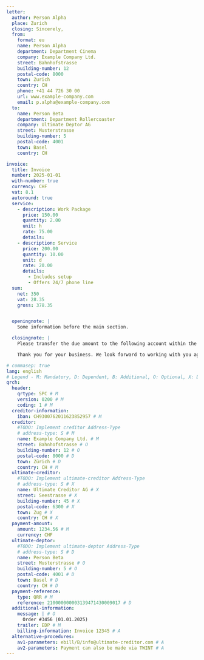 ```yaml
---
letter:
  author: Person Alpha
  place: Zurich
  closing: Sincerely,
  from:
    format: eu
    name: Person Alpha
    department: Department Cinema
    company: Example Company Ltd.
    street: Bahnhofstrasse
    building-number: 12
    postal-code: 8000
    town: Zurich
    country: CH
    phone: +41 44 726 30 00
    url: www.example-company.com
    email: p.alpha@example-company.com
  to:
    name: Person Beta
    department: Department Rollercoaster
    company: Ultimate Deptor AG
    street: Musterstrasse
    building-number: 5
    postal-code: 4001
    town: Basel
    country: CH

invoice:
  title: Invoice
  number: 2025-01-01
  with-number: true
  currency: CHF
  vat: 8.1
  autoround: true
  service:
    - description: Work Package
      price: 150.00
      quantity: 2.00
      unit: h
      rate: 75.00
      details:
    - description: Service
      price: 200.00
      quantity: 10.00
      unit: d
      rate: 20.00
      details:
        - Includes setup
        - Offers 24/7 phone line
  sum:
    net: 350
    vat: 28.35
    gross: 378.35


  openingnote: |
    Some information before the main section.

  closingnote: |
    Please transfer the due amount to the following account within the next 30 days:

    Thank you for your business. We look forward to working with you again.

# commasep: true
lang: english
# Legend - M: Mandatory, D: Dependent, B: Additional, O: Optional, X: Do not fill
qrch:
  header:
    qrtype: SPC # M
    version: 0200 # M
    coding: 1 # M
  creditor-information:
    iban: CH9300762011623852957 # M
  creditor:
    #TODO: Implement creditor Address-Type
    # address-type: S # M
    name: Example Company Ltd. # M
    street: Bahnhofstrasse # O
    building-number: 12 # O
    postal-code: 8000 # D
    town: Zürich # D
    country: CH # M
  ultimate-creditor:
    #TODO: Implement ultimate-creditor Address-Type
    # address-type: S # X
    name: Ultimate Creditor AG # X
    street: Seestrasse # X
    building-number: 45 # X
    postal-code: 6300 # X
    town: Zug # X
    country: CH # X
  payment-amount:
    amount: 1234.56 # M
    currency: CHF
  ultimate-deptor:
    #TODO: Implement ultimate-deptor Address-Type
    # address-type: S # D
    name: Person Beta
    street: Musterstrasse # O
    building-number: 5 # O
    postal-code: 4001 # D
    town: Basel # D
    country: CH # D
  payment-reference:
    type: QRR # M
    reference: 210000000003139471430009017 # D
  additional-information:
    message: | # O
      Order #3456 (01.01.2025)
    trailer: EDP # M
    billing-information: Invoice 12345 # A
  alternative-procedures:
    av1-parameters: ebill/B/info@ultimate-creditor.com # A
    av2-parameters: Payment can also be made via TWINT # A
---
```

